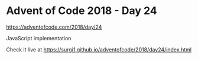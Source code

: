 # Advent of Code 2018 - Day 24

https://adventofcode.com/2018/day/24

JavaScript implementation

Check it live at https://surgi1.github.io/adventofcode/2018/day24/index.html